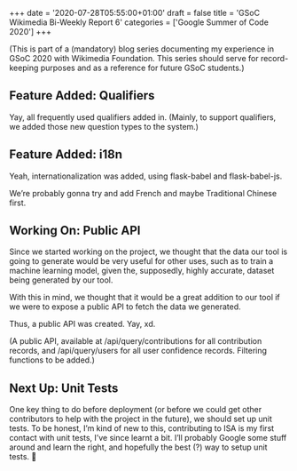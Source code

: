 +++
date = '2020-07-28T05:55:00+01:00'
draft = false
title = 'GSoC Wikimedia Bi-Weekly Report 6'
categories = ['Google Summer of Code 2020']
+++

(This is part of a (mandatory) blog series documenting my experience in GSoC 2020 with Wikimedia Foundation. This series should serve for record-keeping purposes and as a reference for future GSoC students.)

## Feature Added: Qualifiers

Yay, all frequently used qualifiers added in. (Mainly, to support qualifiers, we added those new question types to the system.)

## Feature Added: i18n

Yeah, internationalization was added, using flask-babel and flask-babel-js.

We’re probably gonna try and add French and maybe Traditional Chinese first.

## Working On: Public API

Since we started working on the project, we thought that the data our tool is going to generate would be very useful for other uses, such as to train a machine learning model, given the, supposedly, highly accurate, dataset being generated by our tool.

With this in mind, we thought that it would be a great addition to our tool if we were to expose a public API to fetch the data we generated.

Thus, a public API was created. Yay, xd.

(A public API, available at /api/query/contributions for all contribution records, and /api/query/users for all user confidence records. Filtering functions to be added.)

## Next Up: Unit Tests

One key thing to do before deployment (or before we could get other contributors to help with the project in the future), we should set up unit tests. To be honest, I’m kind of new to this, contributing to ISA is my first contact with unit tests, I’ve since learnt a bit. I’ll probably Google some stuff around and learn the right, and hopefully the best (?) way to setup unit tests. 🙂
